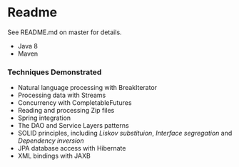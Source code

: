 # Readme

See README.md on master for details.

* Java 8
* Maven

### Techniques Demonstrated

* Natural language processing with BreakIterator
* Processing data with Streams
* Concurrency with CompletableFutures
* Reading and processing Zip files
* Spring integration
* The DAO and Service Layers patterns
* SOLID principles, including <i>Liskov substituion</i>, <i>Interface segregation</i> and <i>Dependency inversion</i>
* JPA database access with Hibernate 
* XML bindings with JAXB